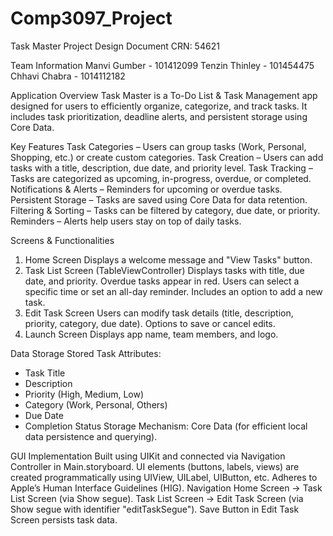# Comp3097_Project
Task Master
Project Design Document
CRN: 54621

Team Information
Manvi Gumber - 101412099
Tenzin Thinley - 101454475
Chhavi Chabra - 1014112182

Application Overview
Task Master is a To-Do List & Task Management app designed for users to efficiently organize, categorize, and track tasks. It includes task prioritization, deadline alerts, and persistent storage using Core Data.

Key Features
Task Categories – Users can group tasks (Work, Personal, Shopping, etc.) or create custom categories.
Task Creation – Users can add tasks with a title, description, due date, and priority level.
Task Tracking – Tasks are categorized as upcoming, in-progress, overdue, or completed.
Notifications & Alerts – Reminders for upcoming or overdue tasks.
Persistent Storage – Tasks are saved using Core Data for data retention.
Filtering & Sorting – Tasks can be filtered by category, due date, or priority.
Reminders – Alerts help users stay on top of daily tasks.

Screens & Functionalities
1. Home Screen
Displays a welcome message and "View Tasks" button.
2. Task List Screen (TableViewController)
Displays tasks with title, due date, and priority.
Overdue tasks appear in red.
Users can select a specific time or set an all-day reminder.
Includes an option to add a new task.
3. Edit Task Screen
Users can modify task details (title, description, priority, category, due date).
Options to save or cancel edits.
4. Launch Screen
Displays app name, team members, and logo.

Data Storage
Stored Task Attributes:
- Task Title
- Description
- Priority (High, Medium, Low)
- Category (Work, Personal, Others)
- Due Date
- Completion Status
Storage Mechanism: Core Data (for efficient local data persistence and querying).

GUI Implementation
Built using UIKit and connected via Navigation Controller in Main.storyboard.
UI elements (buttons, labels, views) are created programmatically using UIView, UILabel, UIButton, etc.
Adheres to Apple’s Human Interface Guidelines (HIG).
Navigation
Home Screen → Task List Screen (via Show segue).
Task List Screen → Edit Task Screen (via Show segue with identifier "editTaskSegue").
Save Button in Edit Task Screen persists task data.
